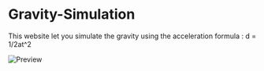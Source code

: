 # Gravity-Simulation
This website let you simulate the gravity using the acceleration formula : d = 1/2at^2

![Preview](https://github.com/txoriurdina/Gravity-Simulation/blob/main/miscellaneous/thumbnail.png?raw=true "Website ui preview") 
